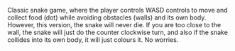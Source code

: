 Classic snake game, where the player controls WASD controls to move and collect food (dot) while avoiding obstacles (walls) and its own body.
However, this version, the snake will never die. If you are too close to the wall, the snake will just do the counter clockwise turn, and also if the snake  collides into its own body, it will just colours it. No worries.
